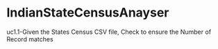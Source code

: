 # IndianStateCensusAnayser
uc1.1-Given the States
Census CSV file, Check
to ensure the Number
of Record matches
